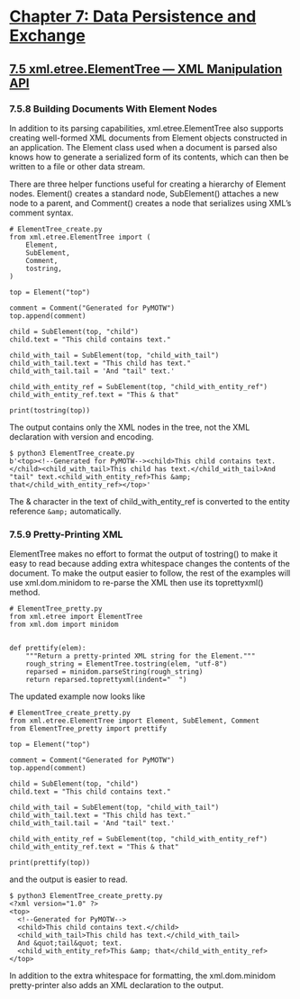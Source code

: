 # [Chapter 7: Data Persistence and Exchange](https://pymotw.com/3/persistence.html)

## [7.5 xml.etree.ElementTree — XML Manipulation API](https://pymotw.com/3/xml.etree.ElementTree/index.html)

### 7.5.8 Building Documents With Element Nodes

In addition to its parsing capabilities, xml.etree.ElementTree also supports creating well-formed XML documents from Element objects constructed in an application. The Element class used when a document is parsed also knows how to generate a serialized form of its contents, which can then be written to a file or other data stream.

There are three helper functions useful for creating a hierarchy of Element nodes. Element() creates a standard node, SubElement() attaches a new node to a parent, and Comment() creates a node that serializes using XML’s comment syntax.

```
# ElementTree_create.py
from xml.etree.ElementTree import (
    Element,
    SubElement,
    Comment,
    tostring,
)

top = Element("top")

comment = Comment("Generated for PyMOTW")
top.append(comment)

child = SubElement(top, "child")
child.text = "This child contains text."

child_with_tail = SubElement(top, "child_with_tail")
child_with_tail.text = "This child has text."
child_with_tail.tail = 'And "tail" text.'

child_with_entity_ref = SubElement(top, "child_with_entity_ref")
child_with_entity_ref.text = "This & that"

print(tostring(top))
```

The output contains only the XML nodes in the tree, not the XML declaration with version and encoding.

```
$ python3 ElementTree_create.py
b'<top><!--Generated for PyMOTW--><child>This child contains text.</child><child_with_tail>This child has text.</child_with_tail>And "tail" text.<child_with_entity_ref>This &amp; that</child_with_entity_ref></top>'
```

The & character in the text of child_with_entity_ref is converted to the entity reference `&amp;` automatically.

### 7.5.9 Pretty-Printing XML

ElementTree makes no effort to format the output of tostring() to make it easy to read because adding extra whitespace changes the contents of the document. To make the output easier to follow, the rest of the examples will use xml.dom.minidom to re-parse the XML then use its toprettyxml() method.

```
# ElementTree_pretty.py
from xml.etree import ElementTree
from xml.dom import minidom


def prettify(elem):
    """Return a pretty-printed XML string for the Element."""
    rough_string = ElementTree.tostring(elem, "utf-8")
    reparsed = minidom.parseString(rough_string)
    return reparsed.toprettyxml(indent="  ")
```

The updated example now looks like

```
# ElementTree_create_pretty.py
from xml.etree.ElementTree import Element, SubElement, Comment
from ElementTree_pretty import prettify

top = Element("top")

comment = Comment("Generated for PyMOTW")
top.append(comment)

child = SubElement(top, "child")
child.text = "This child contains text."

child_with_tail = SubElement(top, "child_with_tail")
child_with_tail.text = "This child has text."
child_with_tail.tail = 'And "tail" text.'

child_with_entity_ref = SubElement(top, "child_with_entity_ref")
child_with_entity_ref.text = "This & that"

print(prettify(top))
```

and the output is easier to read.

```
$ python3 ElementTree_create_pretty.py
<?xml version="1.0" ?>
<top>
  <!--Generated for PyMOTW-->
  <child>This child contains text.</child>
  <child_with_tail>This child has text.</child_with_tail>
  And &quot;tail&quot; text.
  <child_with_entity_ref>This &amp; that</child_with_entity_ref>
</top>
```

In addition to the extra whitespace for formatting, the xml.dom.minidom pretty-printer also adds an XML declaration to the output.
